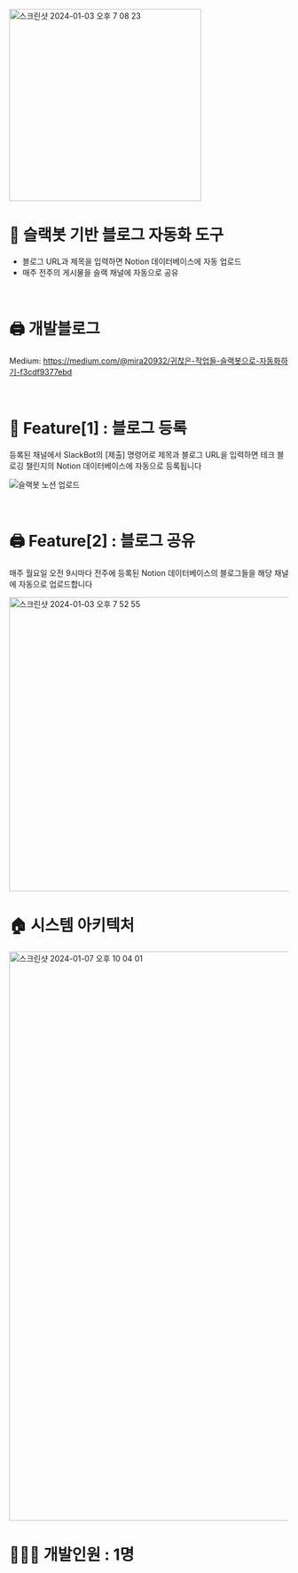 <p >
  <img width="346" alt="스크린샷 2024-01-03 오후 7 08 23" src="https://github.com/techeer-sv/Notion_Bot/assets/102022609/2f43d1b9-62ad-4fe3-9f5a-18702bdee2f3">
</p>

# 🌠 슬랙봇 기반 블로그 자동화 도구
- 블로그 URL과 제목을 입력하면 Notion 데이터베이스에 자동 업로드
- 매주 전주의 게시물을 슬랙 채널에 자동으로 공유

<br/>

# 🖨️ 개발블로그
Medium: https://medium.com/@mira20932/귀찮은-작업들-슬랙봇으로-자동화하기-f3cdf9377ebd

<br/>

# 📑 Feature[1] : 블로그 등록
등록된 채널에서 SlackBot의 [제출] 명령어로 제목과 블로그 URL을 입력하면 테크 블로깅 챌린지의 Notion 데이터베이스에 자동으로 등록됩니다

![슬랙봇 노션 업로드](https://github.com/techeer-sv/Notion_Bot/assets/102022609/3b6e1a44-f077-4039-a127-905b04a6430b)

<br/>

# 🖨️ Feature[2] : 블로그 공유
  <span>매주 월요일 오전 9시마다 전주에 등록된 Notion 데이터베이스의 블로그들을 해당 채널에 자동으로 업로드합니다</span>

  
  <img width="530" alt="스크린샷 2024-01-03 오후 7 52 55" src="https://github.com/techeer-sv/Notion_Bot/assets/102022609/9e532dfb-7490-4c2b-b120-a1d2f6dff8ea">

  <br/>

# 🏠 시스템 아키텍처
<img width="1025" alt="스크린샷 2024-01-07 오후 10 04 01" src="https://github.com/techeer-sv/Notion_Bot/assets/102022609/c5bead1e-5f95-4a66-bdac-d43df12cd23b">

<br/>


# 👩🏻‍💻 개발인원 : 1명

